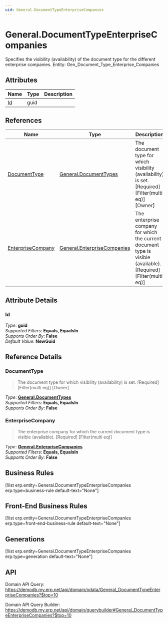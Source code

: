 ```yaml
---
uid: General.DocumentTypeEnterpriseCompanies
---
```

# General.DocumentTypeEnterpriseCompanies

Specifies the visibility (availability) of the document type for the different enterprise companies. Entity: Gen_Document_Type_Enterprise_Companies

## Attributes

| Name | Type | Description |
| ---- | ---- | --- |
| [Id](General.DocumentTypeEnterpriseCompanies.md#Id) | guid |  

## References

| Name | Type | Description |
| ---- | ---- | --- |
| [DocumentType](General.DocumentTypeEnterpriseCompanies.md#DocumentType) | [General.DocumentTypes](General.DocumentTypes.md) | The document type for which visibility (availability) is set. [Required] [Filter(multi eq)] [Owner] |
| [EnterpriseCompany](General.DocumentTypeEnterpriseCompanies.md#EnterpriseCompany) | [General.EnterpriseCompanies](General.EnterpriseCompanies.md) | The enterprise company for which the current document type is visible (available). [Required] [Filter(multi eq)] |


## Attribute Details

### Id

_Type_: **guid**  
_Supported Filters_: **Equals, EqualsIn**  
_Supports Order By_: **False**  
_Default Value_: **NewGuid**  


## Reference Details

### DocumentType

> The document type for which visibility (availability) is set. [Required] [Filter(multi eq)] [Owner]

_Type_: **[General.DocumentTypes](General.DocumentTypes.md)**  
_Supported Filters_: **Equals, EqualsIn**  
_Supports Order By_: **False**  

### EnterpriseCompany

> The enterprise company for which the current document type is visible (available). [Required] [Filter(multi eq)]

_Type_: **[General.EnterpriseCompanies](General.EnterpriseCompanies.md)**  
_Supported Filters_: **Equals, EqualsIn**  
_Supports Order By_: **False**  



## Business Rules

[!list erp.entity=General.DocumentTypeEnterpriseCompanies erp.type=business-rule default-text="None"]

## Front-End Business Rules

[!list erp.entity=General.DocumentTypeEnterpriseCompanies erp.type=front-end-business-rule default-text="None"]

## Generations

[!list erp.entity=General.DocumentTypeEnterpriseCompanies erp.type=generation default-text="None"]

## API

Domain API Query:
<https://demodb.my.erp.net/api/domain/odata/General_DocumentTypeEnterpriseCompanies?$top=10>

Domain API Query Builder:
<https://demodb.my.erp.net/api/domain/querybuilder#General_DocumentTypeEnterpriseCompanies?$top=10>

